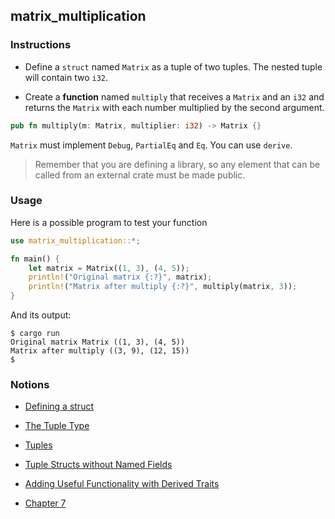 ## matrix_multiplication

### Instructions

- Define a `struct` named `Matrix` as a tuple of two tuples. The nested tuple will contain two `i32`.

- Create a **function** named `multiply` that receives a `Matrix` and an `i32` and returns the `Matrix` with each number
  multiplied by the second argument.

```rust
pub fn multiply(m: Matrix, multiplier: i32) -> Matrix {}
```

`Matrix` must implement `Debug`, `PartialEq` and `Eq`. You can use `derive`.

> Remember that you are defining a library, so any element that can be called from an external crate must be made
> public.

### Usage

Here is a possible program to test your function

```rust
use matrix_multiplication::*;

fn main() {
    let matrix = Matrix((1, 3), (4, 5));
    println!("Original matrix {:?}", matrix);
    println!("Matrix after multiply {:?}", multiply(matrix, 3));
}
```

And its output:

```console
$ cargo run
Original matrix Matrix ((1, 3), (4, 5))
Matrix after multiply ((3, 9), (12, 15))
$
```

### Notions

- [Defining a struct](https://doc.rust-lang.org/stable/book/ch05-01-defining-structs.html)

- [The Tuple Type](https://doc.rust-lang.org/stable/book/ch03-02-data-types.html)

- [Tuples](https://doc.rust-lang.org/rust-by-example/primitives/tuples.html)

- [Tuple Structs without Named Fields](https://doc.rust-lang.org/stable/book/ch05-01-defining-structs.html)

- [Adding Useful Functionality with Derived Traits](https://doc.rust-lang.org/stable/book/ch05-02-example-structs.html)

- [Chapter 7](https://doc.rust-lang.org/stable/book/ch07-03-paths-for-referring-to-an-item-in-the-module-tree.html)
